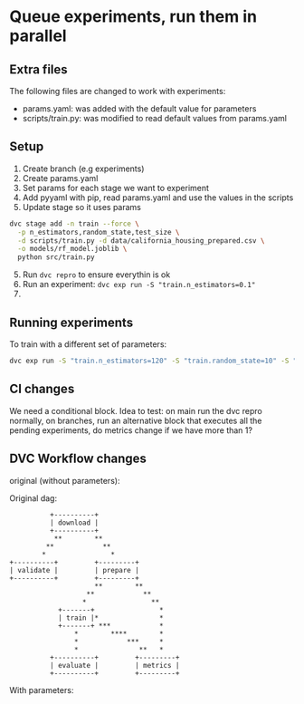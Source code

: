 # Queue experiments, run them in parallel

## Extra files

The following files are changed to work with experiments:
- params.yaml: was added with the default value for parameters
- scripts/train.py: was modified to read default values from params.yaml

## Setup

1. Create branch (e.g experiments)
1. Create params.yaml
2. Set params for each stage we want to experiment
3. Add pyyaml with pip, read params.yaml and use the values in the scripts
4. Update stage so it uses params

```bash
dvc stage add -n train --force \
  -p n_estimators,random_state,test_size \
  -d scripts/train.py -d data/california_housing_prepared.csv \
  -o models/rf_model.joblib \
  python src/train.py
```

5. Run `dvc repro` to ensure everythin is ok
6. Run an experiment: `dvc exp run -S "train.n_estimators=0.1"`
7.

## Running experiments

To train with a different set of parameters:

```bash
dvc exp run -S "train.n_estimators=120" -S "train.random_state=10" -S "train.test_size=0.3
```

## CI changes

We need a conditional block. Idea to test: on main run the dvc repro normally, on branches, run an alternative block that executes all the pending experiments, do metrics change if we have more than 1?

## DVC Workflow changes

original (without parameters):

Original dag:

```
          +----------+
          | download |
          +----------+
           **        **
         **            **
        *                *
+----------+         +---------+
| validate |         | prepare |
+----------+         +---------+
                     **        **
                   **            **
                  *                **
            +-------+                *
            | train |*               *
            +-------+ ***            *
                *        ****        *
                *            ***     *
                *               **   *
          +----------+         +---------+
          | evaluate |         | metrics |
          +----------+         +---------+
```

With parameters:

